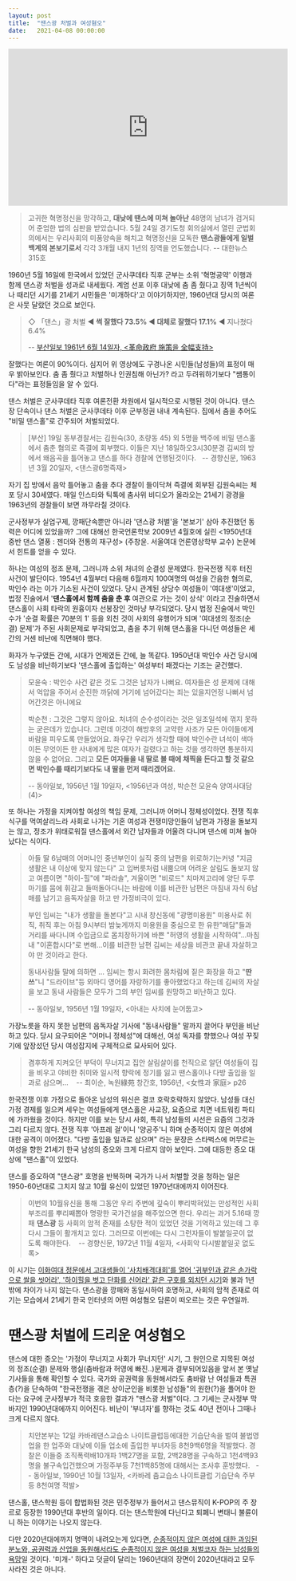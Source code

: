```yaml
---
layout: post
title:  "땐스광 처벌과 여성혐오"
date:   2021-04-08 00:00:00
---
```

<iframe width="560" height="315" src="https://www.youtube.com/embed/oSL40RVIE1w" title="YouTube video player" frameborder="0" allow="accelerometer; autoplay; clipboard-write; encrypted-media; gyroscope; picture-in-picture" allowfullscreen></iframe>

> 고귀한 혁명정신을 망각하고, **대낮에 땐스에 미쳐 놀아난** 48명의 남녀가 검거되어 준엄한 법의 심판을 받았습니다.
> 5월 24일 경기도청 회의실에서 열린 군법회의에서는 우리사회의 미풍양속을 해치고 혁명정신을 모독한 **땐스광들에게 일벌백계의 본보기로서** 각각 3개월 내지 1년의 징역을 언도했습니다.
> -- 대한뉴스 315호

1960년 5월 16일에 한국에서 있었던 군사쿠데타 직후 군부는 소위 '혁명공약' 이행과 함께 댄스광 처벌을 성과로 내세웠다. 계엄 선포 이후 대낮에 춤 좀 췄다고 징역 1년씩이나 때리던 시기를 21세기 시민들은 '미개하다'고 이야기하지만, 1960년대 당시의 여론은 사뭇 달랐던 것으로 보인다.

> ◇ 「댄스」광 처벌 **◀ 썩 잘했다 73.5% ◀ 대체로 잘했다 17.1%** ◀ 지나쳤다 6.4%
> 
> -- [부산일보 1961년 6월 14일자, &lt;革命政府 施策을 全幅支持&gt;](http://www.busan.com/view/busan/view.php?code=19610614000001)

잘했다는 여론이 90%이다. 심지어 위 영상에도 구경나온 시민들(남성들)의 표정이 매우 밝아보인다. 
춤 좀 췄다고 처벌하나 인권침해 아닌가? 라고 두려워하기보다 "쌤통이다"라는 표정들임을 알 수 있다.

댄스 처벌은 군사쿠데타 직후 여론전환 차원에서 일시적으로 시행된 것이 아니다. 댄스장 단속이나 댄스 처벌은 군사쿠데타 이후 군부정권 내내 계속된다. 집에서 춤을 추어도 "비밀 댄스홀"로 간주되어 처벌되었다.

> [부산] 19일 동부경찰서는 김원숙(30, 초량동 45) 외 5명을 백주에 비밀 댄스홀에서 춤춘 혐의로 즉결에 회부했다.
> 이들은 지난 18일하오3시30분경 김씨의 방에서 왜음곡을 틀어놓고 댄스를 하다 경찰에 연행된것이다.
> &nbsp;
> -- 경향신문, 1963년 3월 20일자, &lt;댄스광6명즉재&gt;

자기 집 방에서 음악 틀어놓고 춤을 추다 경찰이 들이닥쳐 즉결에 회부된 김원숙씨는 체포 당시 30세였다. 매일 인스타와 틱톡에 춤사위 비디오가 올라오는 21세기 광경을 1963년의 경찰들이 보면 까무라칠 것이다.

군사정부가 실업구제, 깡패단속뿐만 아니라 '댄스광 처벌'을 '본보기' 삼아 추진했던 동력은 어디에 있었을까? 그에 대해선 한국언론학보 2009년 4월호에 실린 <1950년대 중반 댄스 열풍 : 젠더와 전통의 재구성> (주창윤. 서울여대 언론영상학부 교수) 논문에서 힌트를 얻을 수 있다. 

하나는 여성의 정조 문제, 그러니까 소위 처녀의 순결성 문제였다. 한국전쟁 직후 터진 사건이 발단이다. 1954년 4월부터 다음해 6월까지 100여명의 여성을 간음한 혐의로, 박인수 라는 이가 기소된 사건이 있었다. 당시 관계된 상당수 여성들이 '여대생'이었고, 법정 진술에서 '**댄스홀에서 함께 춤을 춘 후** 여관으로 가는 것이 상식' 이라고 진술하면서 댄스홀이 사회 타락의 원흉이자 선봉장인 것마냥 부각되었다. 당시 법정 진술에서 박인수가 '순결 확률은 70분의 1' 등을 외친 것이 사회의 유행어가 되며 '여대생의 정조(순결) 문제'가 주된 사회문제로 부각되었고, 춤을 추기 위해 댄스홀을 다니던 여성들은 세간의 거센 비난에 직면해야 했다.

화자가 누구였든 간에, 시대가 언제였든 간에, 늘 똑같다. 1950년대 박인수 사건 당시에도 남성을 비난하기보다 '댄스홀에 출입하는' 여성부터 패겠다는 기조는 굳건했다. 

> 모윤숙 : 박인수 사건 같은 것도 그것은 남자가 나뻐요. 여자들은 성 문제에 대해서 억압을 주어서 순진한 까닭에 거기에 넘어갔다는 죄는 있을지언정 나뻐서 넘어간것은 아니에요
> 
> 박순천 : 그것은 그렇지 않아요. 처녀의 순수성이라는 것은 일조일석에 꺾지 못하는 굳은데가 있습니다. 그런데 이것이 해방후의 고약한 사조가 모든 아이들에게 바람을 피우도록 만들었어요. 좌우간 우리가 생각할 때에 박인수란 녀석이 색마이든 무엇이든 한 사내에게 많은 여자가 걸렸다고 하는 것을 생각하면 통분하지 않을 수 없어요. 그리고 **모든 여자들을 내 딸로 볼 때에 채찍을 든다고 할 것 같으면 박인수를 때리기보다도 내 딸을 먼저 때리겠어요.**
>
> -- 동아일보, 1956년 1월 19일자, &lt;1956년과 여성, 박순천 모윤숙 양여사대담(4)&gt;

또 하나는 가정을 지켜야할 여성의 책임 문제, 그러니까 어머니 정체성이었다.  전쟁 직후 식구를 먹여살리느라 사회로 나가는 기혼 여성과 전쟁미망인들이 남편과 가정을 돌보지는 않고, 정조가 위태로워질 댄스홀에서 외간 남자들과 어울려 다니며 댄스에 미쳐 놀아났다는 식이다. 

> 아들 딸 6남매의 어머니인 중년부인이 실직 중의 남편을 위로하기는커녕 "지금 생활은 내 이상에 맞지 않는다" 고 입버릇처럼 내뿜으며 어려운 살림도 돌보지 않고 여름이면 "하이-힐"에 "파라솔", 겨울이면 "비로드" 치마저고리에 양단 두루마기를 뭄에 휘감고 들떠돌아다니는 바람에 이를 비관한 남편은 마침내 자식 6남매를 남기고 음독자살을 하고 만 가정비극이 있다.
>
> 부인 임씨는 "내가 생활을 돌본다"고 시내 창신동에 "광명미용원" 미용사로 취직, 취직 후는 아침 9시부터 밤늦게까지 미용원을 중심으로 한 유한"매담"들과 거리를 싸다니며 수입금으로 몸치장하기에 바쁜 "허영의 생활을 시작하여"...마침내 "이혼합시다"로 변해...이를 비관한 남편 김씨는 세상을 비관코 끝내 자살하고야 만 것이라고 한다.
> 
> 동내사람들 말에 의하면 ... 임씨는 항시 화려한 몸차림에 짙은 화장을 하고 "**딴쓰**"니 "드라이브"등 외마디 영어를 자랑하기를 좋아했었다고 하는데 김씨의 자살을 보고 동내 사람들은 모두가 그의 부인 임씨를 원망하고 비난하고 있다. 
> 
> -- 동아일보, 1956년 1월 19일자, &lt;아내는 사치에 눈어둡고&gt;

가장노릇을 하지 못한 남편의 음독자살 기사에 "동내사람들" 말까지 끌어다 부인을 비난하고 있다. 당시 요구되어온 "어머니 정체성"에 대해선, 여성 독자를 향했으나 여성 꾸짖기에 앞장섰던 당시 여성잡지에 구체적으로 묘사되어 있다.

> 겸후하게 지켜오던 부덕이 무너지고 집안 살림살이를 천직으로 알던 여성들이 집을 비우고 야비한 취미와 일시적 향락에 정기를 잃고 땐스홀이나 다방 출입을 일과로 삼으며...
> &nbsp;&nbsp;
> -- 최이순, 녹원綠苑 창간호, 1956년, &lt;女性과 家庭&gt; p26

한국전쟁 이후 가정으로 돌아온 남성의 위신은 결코 호락호락하지 않았다. 남성들 대신 가정 경제를 일으켜 세우는 여성들에게 댄스홀은 사교장, 요즘으로 치면 네트워킹 파티에 가까웠을 것이다. 하지만 이를 보는 당시 사회, 특히 남성들의 시선은 요즘의 그것과 그리 다르지 않다. 전쟁 직후 '아프레 걸'이니 '양공주'니 하며 순종적이지 않은 여성에 대한 공격이 이어졌다. "다방 출입을 일과로 삼으며" 라는 문장은 스타벅스에 머무르는 여성을 향한 21세기 한국 남성의 증오와 크게 다르지 않아 보인다. 그에 대등한 증오 대상에 "땐스홀"이 있었다.

댄스를 증오하여 "댄스광" 호명을 반복하며 국가가 나서 처벌할 것을 청하는 일은 1950-60년대로 그치지 않고 10월 유신이 있었던 1970년대에까지 이어진다.

> 이번의 10월유신을 통해 그동안 우리 주변에 깊숙이 뿌리박혀있는 만성적인 사회부조리를 뿌리째뽑아 명랑한 국가건설을 해주었으면 한다. 우리는 과거 5.16때 깡패 **댄스광** 등 사회의 암적 존재를 소탕한 적이 있었던 것을 기억하고 있는데 그 후 다시 그들이 활개치고 있다. 그러므로 이번에는 다시 그런자들이 발붙일곳이 없도록 해야한다.
> &nbsp;&nbsp;
> -- 경향신문, 1972년 11월 4일자, &lt;사회악 다시발붙일곳 없도록&gt;

이 시기는 [이화여대 정문에서 고대생들이 '사치배격대회'를 열어 '귀부인과 같은 손가락으로 쌀을 씻어라', '하이힐을 벗고 단화를 신어라' 같은 구호를 외치던 시기](https://thepin.ch/knowledge/mr7a/stop-beating-ewha)와 불과 1년밖에 차이가 나지 않는다. 댄스광을 깡패와 동일시하여 호명하고, 사회의 암적 존재로 여기는 모습에서 21세기 한국 인터넷의 어떤 여성혐오 담론이 떠오르는 것은 우연일까.

# 땐스광 처벌에 드리운 여성혐오

댄스에 대한 증오는 '가정이 무너지고 사회가 무너지던' 시기, 그 원인으로 지목된 여성의 정조(순결) 문제와 행실(춤바람과 허영에 빠진..)문제과 결부되어있음을 앞서 본 옛날 기사들을 통해 확인할 수 있다. 국가와 공권력을 동원해서라도 춤바람 난 여성들과 특권층(?)을 단속하여 "한국전쟁을 겪은 상이군인을 비롯한 남성들"의 원한(?)을 풀어야 한다는 요구에 군사정부가 적극 호응한 결과가 "땐스광 처벌"이다. 그 기세는 군사정부 막바지인 1990년대에까지 이어진다. 비난이 '부녀자'를 향하는 것도 40년 전이나 그때나 크게 다르지 않다.

> 치안본부는 12일 카바레댄스교습소 나이트클럽등에대한 기습단속을 벌여 불법영업을 한 업주와 대낮에 이들 업소에 출입한 부녀자등 8천9백6명을 적발했다.
> 경찰은 이들중 조직폭력배10개파 1백27명을 포함, 2백28명을 구속하고 1천4백93명을 불구속입건했으며 가정주부등 7천1백85명에 대해서는 조사후 훈방했다.
> &nbsp;
> -- 동아일보, 1990년 10월 13일자, &lt;카바레 춤교습소 나이트클럽 기습단속 주부등 8천여명 적발&gt;

댄스홀, 댄스학원 등이 합법화된 것은 민주정부가 들어서고 댄스뮤직이 K-POP의 주 장르로 등장한 1990년대 후반의 일이다. 더는 댄스학원에 다닌다고 퇴폐니 변태니 불륜이니 하는 이야기는 나오지 않는다. 

다만 2020년대에까지 명맥이 내려오는게 있다면, [순종적이지 않은 여성에 대한 과잉된 분노와, 공권력과 산업을 동원해서라도 순종적이지 않은 여성을 처벌코자 하는 남성들의 욕망](https://thepin.ch/think/mfbh9d/tokyo-idols-and-male-otaku)일 것이다. '미개-' 하다고 덧글이 달리는 1960년대의 장면이 2020년대라고 모두 사라진 것은 아니다.

